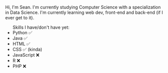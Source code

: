 Hi, I'm Sean. I'm currently studying Computer Science with a specialization in Data Science.
I'm currently learning web dev, front-end and back-end (if I ever get to it).

<ul>Skills I have/don't have yet:
<li>Python ✅
<li>Java ✅
<li>HTML ✅
<li>CSS ✅ (kinda)
<li>JavaScript ❌
<li>R ❌
<li>PHP ❌

